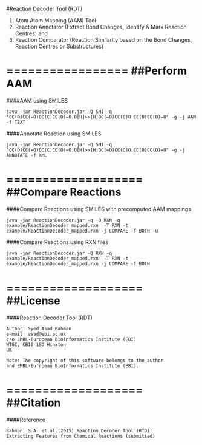 #Reaction Decoder Tool (RDT)
1. Atom Atom Mapping (AAM) Tool
2. Reaction Annotator (Extract Bond Changes, Identify & Mark Reaction Centres) and 
3. Reaction Comparator (Reaction Similarity based on the Bond Changes, Reaction Centres or Substructures)

=================
##Perform AAM
=================
####AAM using SMILES
  
  ```
  java -jar ReactionDecoder.jar -Q SMI -q "CC(O)CC(=O)OC(C)CC(O)=O.O[H]>>[H]OC(=O)CC(C)O.CC(O)CC(O)=O" -g -j AAM -f TEXT
  ```

####Annotate Reaction using SMILES
  
  ```
  java -jar ReactionDecoder.jar -Q SMI -q "CC(O)CC(=O)OC(C)CC(O)=O.O[H]>>[H]OC(=O)CC(C)O.CC(O)CC(O)=O" -g -j ANNOTATE -f XML
  ```

===================
##Compare Reactions
===================

####Compare Reactions using SMILES with precomputed AAM mappings
  
  ```
  java -jar ReactionDecoder.jar -q -Q RXN -q example/ReactionDecoder_mapped.rxn  -T RXN -t example/ReactionDecoder_mapped.rxn -j COMPARE -f BOTH -u
  ```


####Compare Reactions using RXN files
  
  ```
  java -jar ReactionDecoder.jar -Q RXN -q example/ReactionDecoder_mapped.rxn  -T RXN -t example/ReactionDecoder_mapped.rxn -j COMPARE -f BOTH
  ```

===================
##License
===================

####Reaction Decoder Tool (RDT)
```
Author: Syed Asad Rahman
e-mail: asad@ebi.ac.uk
c/o EMBL-European BioInformatics Institute (EBI)
WTGC, CB10 1SD Hinxton
UK

Note: The copyright of this software belongs to the author
and EMBL-European BioInformatics Institute (EBI).
```

===================
##Citation
===================

####Reference
```
Rahman, S.A. et.al.(2015) Reaction Decoder Tool (RTD): 
Extracting Features from Chemical Reactions (submitted)
```


